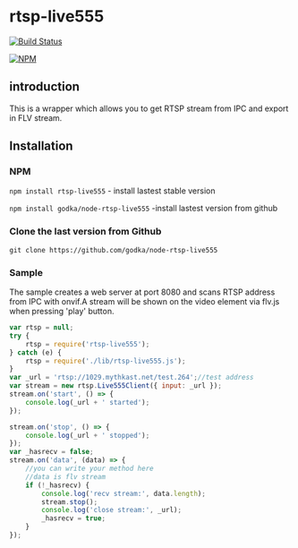 # rtsp-live555

[![Build Status](https://travis-ci.org/godka/node-rtsp-live555.svg?branch=master)](https://travis-ci.org/godka/node-rtsp-live555)

[![NPM](https://nodei.co/npm/rtsp-live555.png)](https://nodei.co/npm/rtsp-live555/)

## introduction

This is a wrapper which allows you to get RTSP stream from IPC and export in FLV stream.

## Installation

### NPM

`npm install rtsp-live555` - install lastest stable version

`npm install godka/node-rtsp-live555` -install lastest version from github

### Clone the last version from Github
`git clone https://github.com/godka/node-rtsp-live555`

### Sample
The sample creates a web server at port 8080 and scans RTSP address from IPC with onvif.A stream will be shown on the video element via flv.js when pressing 'play' button.

```javascript
var rtsp = null;
try {
    rtsp = require('rtsp-live555');
} catch (e) {
    rtsp = require('./lib/rtsp-live555.js');
}
var _url = 'rtsp://1029.mythkast.net/test.264';//test address
var stream = new rtsp.Live555Client({ input: _url });
stream.on('start', () => {
    console.log(_url + ' started');
});

stream.on('stop', () => {
    console.log(_url + ' stopped');
});
var _hasrecv = false;
stream.on('data', (data) => {
    //you can write your method here
    //data is flv stream
    if (!_hasrecv) {
        console.log('recv stream:', data.length);
        stream.stop();
        console.log('close stream:', _url);
        _hasrecv = true;
    }
});
```
